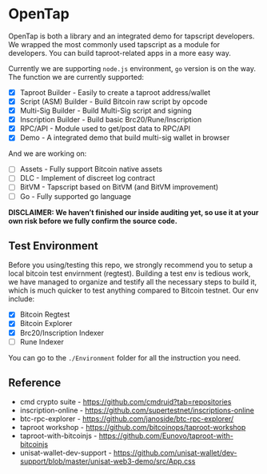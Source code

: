 # **OpenTap**

OpenTap is both a library and an integrated demo for tapscript developers. We wrapped the most commonly used tapscript as a module for developers. You can build taproot-related apps in a more easy way.

Currently we are supporting `node.js` environment, `go` version is on the way. The function we are currently supported:

- [x]  Taproot Builder - Easily to create a taproot address/wallet
- [x]  Script (ASM) Builder - Build Bitcoin raw script by opcode
- [x]  Multi-Sig Builder - Build Multi-Sig script and signing
- [x]  Inscription Builder - Build basic Brc20/Rune/Inscription
- [x]  RPC/API - Module used to get/post data to RPC/API
- [x]  Demo - A integrated demo that build multi-sig wallet in browser

And we are working on:

- [ ]  Assets - Fully support Bitcoin native assets
- [ ]  DLC - Implement of discreet log contract
- [ ]  BitVM - Tapscript based on BitVM (and BitVM improvement)
- [ ]  Go - Fully supported go language

**DISCLAIMER: We haven’t finished our inside auditing yet, so use it at your own risk before we fully confirm the source code.**

## **Test Environment**

Before you using/testing this repo, we strongly recommend you to setup a local bitcoin test envirnment (regtest). Building a test env is tedious work, we have managed to organize and testify all the necessary steps to build it, which is much quicker to test anything compared to Bitcoin testnet. Our env include:

- [x]  Bitcoin Regtest
- [x]  Bitcoin Explorer
- [x]  Brc20/Inscription Indexer
- [ ]  Rune Indexer

You can go to the `./Environment` folder for all the instruction you need.

## Reference

- cmd crypto suite - https://github.com/cmdruid?tab=repositories
- inscription-online - https://github.com/supertestnet/inscriptions-online
- btc-rpc-explorer - https://github.com/janoside/btc-rpc-explorer/
- taproot workshop - https://github.com/bitcoinops/taproot-workshop
- taproot-with-bitcoinjs - https://github.com/Eunovo/taproot-with-bitcoinjs
- unisat-wallet-dev-support - https://github.com/unisat-wallet/dev-support/blob/master/unisat-web3-demo/src/App.css
